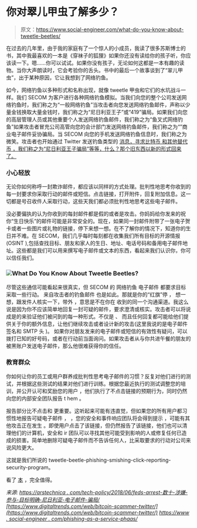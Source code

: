 # 你对翠儿甲虫了解多少？

> 原文：<https://www.social-engineer.com/what-do-you-know-about-tweetle-beetles/>

在过去的几年里，由于我的家庭有了一个惊人的小成员，我读了很多苏斯博士的书，其中我最喜欢的一本是《穿袜子的狐狸》如果你还没有读给你的孩子听，你应该读一下。嗯……你可以试试。如果你没有孩子，无论如何这都是一本有趣的读物。当你大声朗读时，它会考验你的舌头。书中的最后一个故事谈到了“翠儿甲虫”，出于某种原因，它让我想到了网络钓鱼。

如今，网络钓鱼以多种形式和名称出现，就像 tweetle 甲虫和它们的水坑战斗一样。我们 SECOM 为客户进行各种网络钓鱼模拟。当我们向您的整个公司发送网络钓鱼时，我们称之为“一般网络钓鱼”当攻击者向您发送网络钓鱼邮件，声称以少量金钱换取大量金钱时，我们称之为“尼日利亚王子”或“419”骗局。如果我们向您的高层管理人员或其他重要个人发送网络钓鱼邮件，我们称之为“鱼叉式网络钓鱼”如果攻击者冒充公司高管向您的会计部门发送网络钓鱼邮件，我们称之为“[](https://arstechnica.com/tech-policy/2018/06/feds-arrest-dozens-allegedly-involved-in-targeted-nigerian-email-scams/)”商业电子邮件妥协骗局。当 SECOM 向您的手机发送网络钓鱼信息时，我们称之为微笑。攻击者也开始通过 Twitter 发送钓鱼类型的 [消息，寻求比特币 和其他替代币 ，我们称之为“尼日利亚王子骗局”等等，什么？那个旧东西以新的形式回来了。](https://www.digitaltrends.com/web/bitcoin-scammer-twitter/)

### 小心轻放

无论你如何称呼一封欺诈邮件，都应该以同样的方式处理。批判性地思考你收到的每一封要求你采取行动的邮件或短信。点击链接，打开附件，回复附加信息。这一切都是号召收件人采取行动，这些天我们都必须批判性地思考这些电子邮件。

没必要偏执的认为你收到的每封邮件都是假的或者是攻击。你妈妈给你发来的祝你“生日快乐”的邮件可能是非常安全的。现在，如果同一封邮件附带了一张电子贺卡或者一些图片或礼物的链接，停下来想一想。在不了解你的情况下，知道你的生日并不难。在 SECOM，我们几乎每时每刻都在收集我们所有目标的开源情报(OSINT ),包括查找目标、朋友和家人的生日、地址、电话号码和备用电子邮件地址。这些都是我们可以用来撰写电子邮件或文本的东西，看起来我们认识你，你可以信任我们。

### ![What Do You Know About Tweetle Beetles?](img/cb4e1af8ea475f1fc3250c04baf19a10.png "What Do You Know About Tweetle Beetles?")

尽管这些通信可能看起来很真实，但 SECOM 的 网络钓鱼 电子邮件 都要求目标采取一些行动。 来自攻击者的钓鱼邮件 也是如此。那就是你的“红旗”停 ， 想一想，跟发件人核实一下，带外 ，意思是不在你在 收到的同一个沟通渠道。我这么说是因为你不应该简单地回复一封可疑的邮件，要求澄清或核实。攻击者可以将说成是的来验证他们被问到的每一种形式。不仅是 、 而且任何回复都可能给他们提供关于你的额外信息，让他们继续攻击或者设计新的攻击(这里我说的是电子邮件签名和 SMTP 头 )。 如果你对朋友发来的电子邮件或短信的有效性有疑问，可以拨打已知的好号码，或者在行动前当面询问。如果攻击者从与你共进午餐的朋友的被黑账户发送电子邮件，那么他很难获得你的信任。

### 教育群众

你如何让你的员工或用户群养成批判性思考电子邮件的习惯？反复对他们进行[](https://www.social-engineer.com/phishing-as-a-service-phaas/)的测试，并根据这些测试的结果对他们进行训练。根据您最近执行的测试调整您的培训，并公开认可和奖励您的用户 ，他们执行了不点击链接的预期行为，同时仍然向您的内部安全团队报告 t hem 。

报告部分比不点击和 更重要。这听起来可能有违直觉，但如果您的所有用户都习惯性地报告可疑电子邮件 ， ，您的安全和事件响应团队将会得到提示 ，可能有其他攻击正在发生 。即使用户点击了该链接，但仍然报告了该链接，他们也可以清理他们的计算机，安全和 ir 团队可以寻找其他可能受到影响的人或修复任何已造成的损害。简单地删除可疑电子邮件而不告诉任何人，比采取要求的行动对公司来说风险更大。

这就是我们所说的 tweetle-beetle-phishing-smishing-click-reporting-security-program。

看了 [本](https://www.amazon.com/Fox-Socks-Seusss-Tongue-Tanglers/dp/0307931803) ，完全值得。

*来源:*
*[https://arstechnica . com/tech-policy/2018/06/feds-arrest-数十-涉嫌-参与-目标明确-尼日利亚-电子邮件-骗局/](https://arstechnica.com/tech-policy/2018/06/feds-arrest-dozens-allegedly-involved-in-targeted-nigerian-email-scams/)*
*[https://www.digitaltrends.com/web/bitcoin-scammer-twitter/](https://www.digitaltrends.com/web/bitcoin-scammer-twitter/)*
*[https://www . social-engineer . com/phishing-as-a-service-phaas/](https://www.social-engineer.com/phishing-as-a-service-phaas/)*